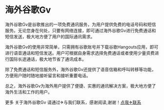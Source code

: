 # 海外谷歌Gv

海外谷歌Gv是谷歌推出的一项免费通讯服务，为用户提供免费的电话号码和短信服务。无论您身在何处，只要有网络连接，即可通过海外谷歌Gv进行免费通话和短信发送，极大地方便了用户的国际通讯需求。

海外谷歌Gv的使用非常简单，只需拥有谷歌账号并下载谷歌Hangouts应用，即可进行语音通话和短信发送。用户可根据自身需求选择免费通话或者使用少量资费进行国际长途通话，极大地节省了通讯成本。

除了免费通话和短信服务外，海外谷歌Gv还提供了语音信箱和呼叫转移等功能，方便用户随时随地接听留言和接听重要电话。

总之，海外谷歌Gv为海外用户提供了便捷、实惠的通讯解决方案，极大地方便了海外生活和工作的用户。

更多 关于海外谷歌Gv 请通过✈与我们联系，感谢阅读,谢谢！[点我✈联系](https://lm.k02.cc)